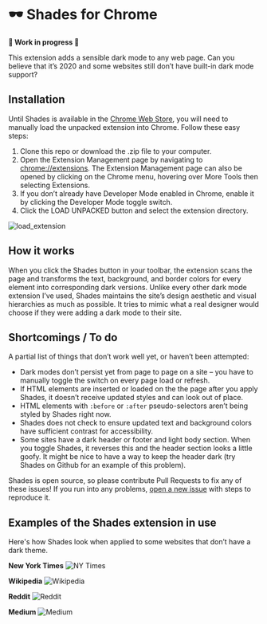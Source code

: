 # 🕶 Shades for Chrome

**🚧 Work in progress 🚧**

This extension adds a sensible dark mode to any web page. Can you believe that it’s 2020 and some websites still don’t have built-in dark mode support?

## Installation

Until Shades is available in the [Chrome Web Store](https://chrome.google.com/webstore/category/extensions), you will need to manually load the unpacked extension into Chrome. Follow these easy steps:

1. Clone this repo or download the .zip file to your computer.
1. Open the Extension Management page by navigating to [chrome://extensions](chrome://extensions). The Extension Management page can also be opened by clicking on the Chrome menu, hovering over More Tools then selecting Extensions.
1. If you don’t already have Developer Mode enabled in Chrome, enable it by clicking the Developer Mode toggle switch.
1. Click the LOAD UNPACKED button and select the extension directory.

![load_extension](https://user-images.githubusercontent.com/867615/79625096-8e89ea00-80f4-11ea-952f-ac5b8540c1be.png)

## How it works

When you click the Shades button in your toolbar, the extension scans the page and transforms the text, background, and border colors for every element into corresponding dark versions. Unlike every other dark mode extension I’ve used, Shades maintains the site’s design aesthetic and visual hierarchies as much as possible. It tries to mimic what a real designer would choose if they were adding a dark mode to their site.

## Shortcomings / To do

A partial list of things that don’t work well yet, or haven’t been attempted:

- Dark modes don’t persist yet from page to page on a site – you have to manually toggle the switch on every page load or refresh.
- If HTML elements are inserted or loaded on the the page after you apply Shades, it doesn’t receive updated styles and can look out of place.
- HTML elements with `:before` or `:after` pseudo-selectors aren’t being styled by Shades right now.
- Shades does not check to ensure updated text and background colors have sufficient contrast for accessibility.
- Some sites have a dark header or footer and light body section. When you toggle Shades, it reverses this and the header section looks a little goofy. It might be nice to have a way to keep the header dark (try Shades on Github for an example of this problem).

Shades is open source, so please contribute Pull Requests to fix any of these issues! If you run into any problems, [open a new issue](https://github.com/marktron/shades-chrome/issues/new) with steps to reproduce it.

## Examples of the Shades extension in use

Here's how Shades look when applied to some websites that don’t have a dark theme.

**New York Times**
![NY Times](http://markallen.io.s3-us-east-2.amazonaws.com/1587319556.png)

**Wikipedia**
![Wikipedia](http://markallen.io.s3-us-east-2.amazonaws.com/1587347252.png)

**Reddit**
![Reddit](http://markallen.io.s3-us-east-2.amazonaws.com/1587319555.png)

**Medium**
![Medium](http://markallen.io.s3-us-east-2.amazonaws.com/1587319557.png)
